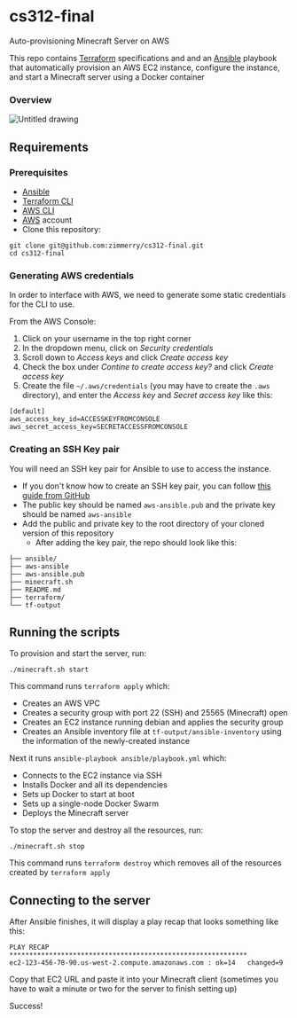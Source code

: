 # cs312-final
Auto-provisioning Minecraft Server on AWS

This repo contains [Terraform](https://developer.hashicorp.com/terraform/downloads?product_intent=terraform) specifications and and an [Ansible](https://docs.ansible.com/ansible/latest/installation_guide/intro_installation.html#installing-and-upgrading-ansible) playbook that automatically provision an AWS EC2 instance, configure the instance, and start a Minecraft server using a Docker container

### Overview
![Untitled drawing](https://github.com/zimmerry/cs312-final/assets/53264075/3f116082-d4f7-4d40-901f-2a8963885b97)

## Requirements
### Prerequisites
- [Ansible](https://docs.ansible.com/ansible/latest/installation_guide/intro_installation.html#installing-and-upgrading-ansible)
- [Terraform CLI](https://developer.hashicorp.com/terraform/tutorials/aws-get-started/install-cli)
- [AWS CLI](https://docs.aws.amazon.com/cli/latest/userguide/getting-started-install.html)
- [AWS](https://aws.amazon.com/) account
- Clone this repository:
```
git clone git@github.com:zimmerry/cs312-final.git
cd cs312-final
```

### Generating AWS credentials
In order to interface with AWS, we need to generate some static credentials for the CLI to use.

From the AWS Console:
1. Click on your username in the top right corner
2. In the dropdown menu, click on _Security credentials_
3. Scroll down to _Access keys_ and click _Create access key_
4. Check the box under _Contine to create access key?_ and click _Create access key_
5. Create the file `~/.aws/credentials` (you may have to create the `.aws` directory), and enter the _Access key_ and _Secret access key_ like this:
```
[default]
aws_access_key_id=ACCESSKEYFROMCONSOLE
aws_secret_access_key=SECRETACCESSFROMCONSOLE
```

### Creating an SSH Key pair
You will need an SSH key pair for Ansible to use to access the instance.

- If you don't know how to create an SSH key pair, you can follow [this guide from GitHub](https://docs.github.com/en/authentication/connecting-to-github-with-ssh/generating-a-new-ssh-key-and-adding-it-to-the-ssh-agent)
- The public key should be named `aws-ansible.pub` and the private key should be named `aws-ansible`
- Add the public and private key to the root directory of your cloned version of this repository
  - After adding the key pair, the repo should look like this:

```
├── ansible/
├── aws-ansible
├── aws-ansible.pub
├── minecraft.sh
├── README.md
├── terraform/
└── tf-output
```

## Running the scripts

To provision and start the server, run:
```
./minecraft.sh start
```
This command runs `terraform apply` which:
- Creates an AWS VPC
- Creates a security group with port 22 (SSH) and 25565 (Minecraft) open
- Creates an EC2 instance running debian and applies the security group
- Creates an Ansible inventory file at `tf-output/ansible-inventory` using the information of the newly-created instance

Next it runs `ansible-playbook ansible/playbook.yml` which:
- Connects to the EC2 instance via SSH
- Installs Docker and all its dependencies
- Sets up Docker to start at boot
- Sets up a single-node Docker Swarm
- Deploys the Minecraft server

To stop the server and destroy all the resources, run:
```
./minecraft.sh stop
```

This command runs `terraform destroy` which removes all of the resources created by `terraform apply`

## Connecting to the server

After Ansible finishes, it will display a play recap that looks something like this:
```
PLAY RECAP ************************************************************
ec2-123-456-78-90.us-west-2.compute.amazonaws.com : ok=14   changed=9
```
Copy that EC2 URL and paste it into your Minecraft client (sometimes you have to wait a minute or two for the server to finish setting up)

Success!
